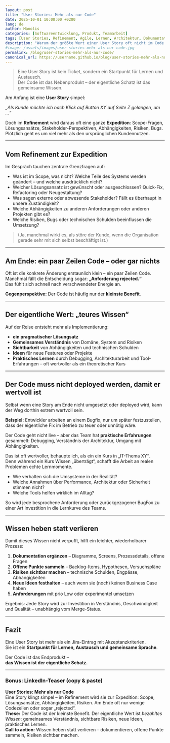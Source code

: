 ```yaml
---
layout: post
title: "User Stories: Mehr als nur Code"
date: 2025-10-01 10:00:00 +0200
lang: de
author: Manolis
categories: [Softwareentwicklung, Produkt, Teamarbeit]
tags: [User Stories, Refinement, Agile, Lernen, Architektur, Dokumentation]
description: "Warum der größte Wert einer User Story oft nicht im Code liegt, sondern im gemeinsam erarbeiteten Wissen – und wie Teams dieses Wissen systematisch heben."
#image: /assets/images/user-stories-mehr-als-nur-code.jpg
permalink: /blog/user-stories-mehr-als-nur-code/
canonical_url: https://username.github.io/blog/user-stories-mehr-als-nur-code/
---
```


> Eine User Story ist kein Ticket, sondern ein Startpunkt für Lernen und Austausch.  
> Der Code ist das Nebenprodukt – der eigentliche Schatz ist das gemeinsame Wissen.

Am Anfang ist eine **User Story** simpel:

*„Als Kunde möchte ich nach Klick auf Button XY auf Seite Z gelangen, um ...“*

Doch im **Refinement** wird daraus oft eine ganze **Expedition**: Scope-Fragen, Lösungsansätze, Stakeholder-Perspektiven, Abhängigkeiten, Risiken, Bugs. Plötzlich geht es um viel mehr als den ursprünglichen Kundennutzen.

---

## Vom Refinement zur Expedition

Im Gespräch tauchen zentrale Grenzfragen auf:

- Was ist im Scope, was nicht? Welche Teile des Systems werden geändert – und welche ausdrücklich nicht?
- Welcher Lösungsansatz ist gewünscht oder ausgeschlossen? Quick-Fix, Refactoring oder Neugestaltung?
- Was sagen externe oder abwesende Stakeholder? Fällt es überhaupt in unsere Zuständigkeit?
- Welche Abhängigkeiten zu anderen Anforderungen oder anderen Projekten gibt es?
- Welche Risiken, Bugs oder technischen Schulden beeinflussen die Umsetzung?

> (Ja, manchmal wirkt es, als störe der Kunde, wenn die Organisation gerade sehr mit sich selbst beschäftigt ist.)

---

## Am Ende: ein paar Zeilen Code – oder gar nichts

Oft ist die konkrete Änderung erstaunlich klein – ein paar Zeilen Code.  
Manchmal fällt die Entscheidung sogar: **„Anforderung rejected.“**  
Das fühlt sich schnell nach verschwendeter Energie an.

**Gegenperspektive:** Der Code ist häufig nur der **kleinste Benefit**.

---

## Der eigentliche Wert: „teures Wissen“

Auf der Reise entsteht mehr als Implementierung:
- **ein pragmatischer Lösungsatz**
- **Gemeinsames Verständnis** von Domäne, System und Risiken
- **Sichtbarkeit** von Abhängigkeiten und technischen Schulden
- **Ideen** für neue Features oder Projekte
- **Praktisches Lernen** durch Debugging, Architekturarbeit und Tool-Erfahrungen – oft wertvoller als ein theoretischer Kurs

---

## Der Code muss nicht deployed werden, damit er wertvoll ist

Selbst wenn eine Story am Ende nicht umgesetzt oder deployed wird, kann der Weg dorthin extrem wertvoll sein.

**Beispiel:** Entwickler arbeiten an einem Bugfix, nur um später festzustellen, dass der eigentliche Fix im Betrieb zu teuer oder unnötig wäre.

Der Code geht nicht live – aber das Team hat **praktische Erfahrungen** gesammelt: Debugging, Verständnis der Architektur, Umgang mit Abhängigkeiten.

Das ist oft wertvoller, behaupte ich, als ein ein Kurs in „IT-Thema XY“.  
Denn während ein Kurs Wissen „überträgt“, schafft die Arbeit an realen Problemen echte Lernmomente.

- Wie verhalten sich die Umsysteme in der Realität?
- Welche Annahmen über Performance, Architektur oder Sicherheit stimmen nicht?
- Welche Tools helfen wirklich im Alltag?

So wird jede besprochene Anforderung oder zurückgezogener BugFox zu einer Art Investition in die Lernkurve des Teams.

---

## Wissen heben statt verlieren

Damit dieses Wissen nicht verpufft, hilft ein leichter, wiederholbarer Prozess:

1. **Dokumentation ergänzen** – Diagramme, Screens, Prozessdetails, offene Fragen
2. **Offene Punkte sammeln** – Backlog-Items, Hypothesen, Versuchspläne
3. **Risiken sichtbar machen** – technische Schulden, Engpässe, Abhängigkeiten
4. **Neue Ideen festhalten** – auch wenn sie (noch) keinen Business Case haben
5. **Anforderungen** mit prio Low oder experimentel umsetzen

Ergebnis: Jede Story wird zur Investition in Verständnis, Geschwindigkeit und Qualität – unabhängig vom Merge-Status.

---

## Fazit

Eine User Story ist mehr als ein Jira-Eintrag mit Akzeptanzkriterien.  
Sie ist ein **Startpunkt für Lernen, Austausch und gemeinsame Sprache**.  

Der Code ist das Endprodukt –  
**das Wissen ist der eigentliche Schatz.**

---

### Bonus: LinkedIn-Teaser (copy & paste)

**User Stories: Mehr als nur Code**  
Eine Story klingt simpel – im Refinement wird sie zur Expedition: Scope, Lösungsansätze, Abhängigkeiten, Risiken. Am Ende oft nur wenige Codezeilen oder sogar „rejected“.  
**These:** Der Code ist der kleinste Benefit. Der eigentliche Wert ist *bezahltes Wissen*: gemeinsames Verständnis, sichtbare Risiken, neue Ideen, praktisches Lernen.  
**Call to action:** Wissen heben statt verlieren – dokumentieren, offene Punkte sammeln, Risiken sichtbar machen.
